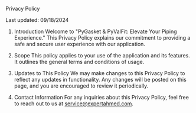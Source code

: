 Privacy Policy

Last updated: 09/18/2024

1. Introduction
Welcome to "PyGasket & PyValFit: Elevate Your Piping Experience." This Privacy Policy explains our commitment to providing a safe and secure user experience with our application.

2. Scope
This policy applies to your use of the application and its features. It outlines the general terms and conditions of usage.

3. Updates to This Policy
We may make changes to this Privacy Policy to reflect any updates in functionality. Any changes will be posted on this page, and you are encouraged to review it periodically.

4. Contact Information
For any inquiries about this Privacy Policy, feel free to reach out to us at service@expertahmed.com.
